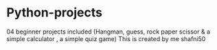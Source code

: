 # Python-projects
04 beginner projects included (Hangman, guess, rock paper scissor &amp; a simple calculator , a simple quiz game)
This is created by me shafni50
